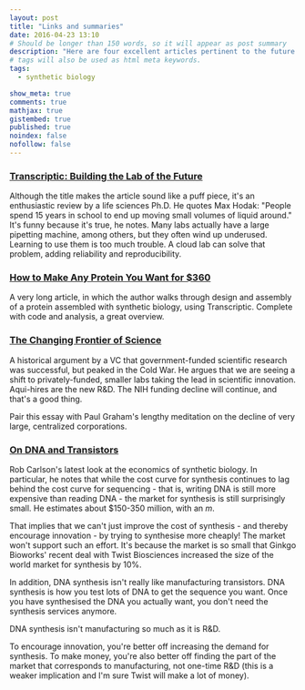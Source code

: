 ```yaml
---
layout: post
title: "Links and summaries"
date: 2016-04-23 13:10
# Should be longer than 150 words, so it will appear as post summary
description: "Here are four excellent articles pertinent to the future of synthetic biology: Transcriptic, protein design and manufacturing, the future of science, and an update to the Carlson Curve."
# tags will also be used as html meta keywords.
tags:
  - synthetic biology

show_meta: true
comments: true
mathjax: true
gistembed: true
published: true
noindex: false
nofollow: false
---
```



###  [Transcriptic: Building the Lab of the Future](http://synbiobeta.com/transcriptic-building-the-lab-of-the-future/)

Although the title makes the article sound like a puff piece, it's an enthusiastic review by a life sciences Ph.D.
He quotes Max Hodak: "People spend 15 years in school to end up moving small volumes of liquid around."
It's funny because it's true, he notes. Many labs actually have a large pipetting machine, among others, but they
often wind up underused. Learning to use them is too much trouble.
A cloud lab can solve that problem, adding reliability and reproducibility.

###  [How to Make Any Protein You Want for $360](http://blog.booleanbiotech.com/genetic_engineering_pipeline_python.html)

A very long article, in which the author walks through design and assembly of a protein assembled with synthetic biology,
using Transcriptic. Complete with code and analysis, a great overview.

###   [The Changing Frontier of Science](https://medium.com/@lux_capital/the-changing-frontier-of-science-6ad4ce229935#.h4n4fusvr)

A historical argument by a VC that government-funded scientific research was successful, but peaked in the Cold War.
He argues that we are seeing a shift to privately-funded, smaller labs taking the lead in scientific innovation.
Aqui-hires are the new R&D. The NIH funding decline will continue, and that's a good thing.

Pair this essay with Paul Graham's lengthy meditation on the decline of very large, centralized corporations.

###  [On DNA and Transistors](http://www.synthesis.cc/2016/03/on-dna-and-transistors.html)

Rob Carlson's latest look at the economics of synthetic biology. In particular, he notes that while the cost curve
for synthesis continues to lag behind the cost curve for sequencing - that is, writing DNA is still more expensive than
reading DNA - the market for synthesis is still surprisingly small. He estimates about $150-350 million, with an *m*.

That implies that we can't just improve the cost of synthesis - and thereby encourage innovation - by trying to synthesise more cheaply!
The market won't support such an effort. It's because the market is so small that Ginkgo Bioworks' recent deal with Twist Biosciences
increased the size of the world market for synthesis by 10%.

In addition, DNA synthesis isn't really like manufacturing transistors. DNA synthesis is how you test lots of DNA to get the
sequence you want. Once you have synthesised the DNA you actually want, you don't need the synthesis services anymore.

DNA synthesis isn't manufacturing so much as it is R&D.

To encourage innovation, you're better off increasing the demand for synthesis. To make money, you're also better off finding
the part of the market that corresponds to manufacturing, not one-time R&D (this is a weaker implication and I'm sure
Twist will make a lot of money).
